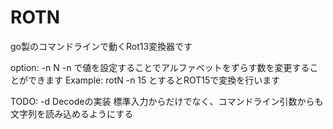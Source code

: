 # ROTN
go製のコマンドラインで動くRot13変換器です

option:
    -n N
    -n で値を設定することでアルファベットをずらす数を変更することができます
    Example:
        rotN -n 15 とするとROT15で変換を行います
        
TODO:
    -d Decodeの実装
    標準入力からだけでなく、コマンドライン引数からも文字列を読み込めるようにする

